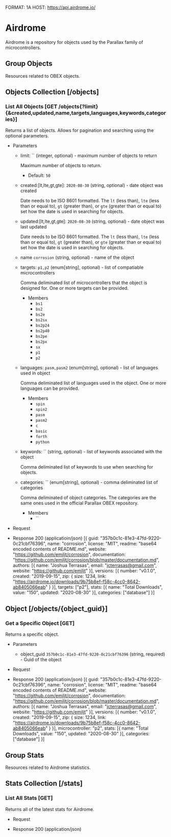 FORMAT: 1A
HOST: https://api.airdrome.io/

# Airdrome
Airdrome is a repository for objects used by the Parallax family of
microcontrollers.

## Group Objects

Resources related to OBEX objects.

## Objects Collection [/objects]

### List All Objects [GET /objects{?limit}{&created,updated,name,targets,languages,keywords,categories}]

Returns a list of objects. Allows for pagination and searching using the
optional parameters.

+ Parameters

  + limit: `` (integer, optional) - maximum number of objects to return

    Maximum number of objects to return.

    + Default: `50`

  + created:[lt,lte,gt,gte]: `2020-08-30` (string, optional) - date object was created

    Date needs to be ISO 8601 formatted. The `lt` (less than), `lte`
    (less than or equal to), `gt` (greater than), or `gte`
    (greater than or equal to) set how the date is used in searching for
    objects.

  + updated:[lt,lte,gt,gte]: `2020-08-30` (string, optional) - date object was last updated

    Date needs to be ISO 8601 formatted. The `lt` (less than), `lte`
    (less than or equal to), `gt` (greater than), or `gte`
    (greater than or equal to) set how the date is used in searching for
    objects.

  + name `corrosion` (string, optional) - name of the object

  + targets: `p1,p2` (enum[string], optional) - list of compatiable microcontrollers

    Comma deliminated list of microcontrollers that the object is designed for.
    One or more targets can be provided.

    + Members
      + `bs1`
      + `bs2`
      + `bs2e`
      + `bs2sx`
      + `bs2p24`
      + `bs2p40`
      + `bs2pe`
      + `bs2px`
      + `sx`
      + `p1`
      + `p2`

  + languages: `pasm,pasm2` (enum[string], optional) - list of languages used in object

    Comma deliminated list of languages used in the object.
    One or more languages can be provided.

    + Members
      + `spin`
      + `spin2`
      + `pasm`
      + `pasm2`
      + `c`
      + `basic`
      + `forth`
      + `python`

  + keywords: `` (string, optional) - list of keywords associated with the object

    Comma deliminated list of keywords to use when searching for objects.

  + categories: `` (enum[string], optional) - comma deliminated list of categories

    Comma deliminated of object categories. The categories are the same ones
    used in the official Parallax OBEX repository.

    + Members
      + ``

+ Request

+ Response 200 (applicatioin/json)
  [{
    guid: "357b0c1c-81e3-47fd-9220-0c21cbf76396",
    name: "corrosion",
    license: "MIT",
    readme: "base64 encoded contents of README.md",
    website: "https://github.com/emiljt/corrosion",
    documentation: "https://github.com/emiljt/corrosion/blob/master/documentation.md",
    authors: [{
      name: "Joshua Terrasas",
      email: "jcterrasas@gmail.com",
      website: "https://github.com/emiljt"
    }],
    versions: [{
      number: "v0.1.0",
      created: "2019-09-15",
      zip: {
        size: 1234,
        link: "https://airdrome.io/downloads/9b75b8ef-f58c-4cc0-8642-ab8405066eab"
      }
    }],
    targets: ["p2"],
    stats: [{
      name: "Total Downloads",
      value: "150",
      updated: "2020-08-30"
    }],
    categories: ["database"]
  }]

## Object [/objects/{object_guid}]

### Get a Specific Object [GET]

Returns a specific object.

+ Parameters
  + object_guid `357b0c1c-81e3-47fd-9220-0c21cbf76396` (string, required) - Guid of the object

+ Request

+ Response 200 (applicatioin/json)
  [{
    guid: "357b0c1c-81e3-47fd-9220-0c21cbf76396",
    name: "corrosion",
    license: "MIT",
    readme: "base64 encoded contents of README.md",
    website: "https://github.com/emiljt/corrosion",
    documentation: "https://github.com/emiljt/corrosion/blob/master/documentation.md",
    authors: [{
      name: "Joshua Terrasas",
      email: "jcterrasas@gmail.com",
      website: "https://github.com/emiljt"
    }],
    versions: [{
      number: "v0.1.0",
      created: "2019-09-15",
      zip: {
        size: 1234,
        link: "https://airdrome.io/downloads/9b75b8ef-f58c-4cc0-8642-ab8405066eab"
      }
    }],
    microcontroller: "p2",
    stats: [{
      name: "Total Downloads",
      value: "150",
      updated: "2020-08-30"
    }],
    categories: ["database"]
  }]

## Group Stats

Resources related to Airdrome statistics.

## Stats Collection [/stats]

### List All Stats [GET]

Returns all of the latest stats for Airdrome.

+ Request

+ Response 200 (application/json)
